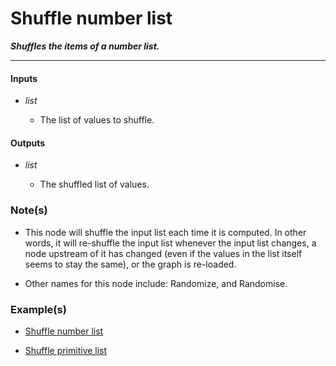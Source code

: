 # Shuffle number list

**_Shuffles the items of a number list._**

---


#### Inputs

* _list_

  * The list of values to shuffle.


#### Outputs

* _list_

  * The shuffled list of values.


### Note(s)

* This node will shuffle the input list each time it is computed. In other words, it will re-shuffle the input list whenever the input list changes, a node upstream of it has changed (even if the values in the list itself seems to stay the same), or the graph is re-loaded.

* Other names for this node include: Randomize, and Randomise.


### Example(s)

* <a href="https://creator.trimble.com/graph?assetURI=whp:fbed43f7-7809-4058-a081-0be7b4d282ca&version=latest" target="_blank">Shuffle number list</a>

* <a href="https://creator.trimble.com/graph?assetURI=whp:011d4f37-c270-4b29-ae82-641ea371f336&version=latest" target="_blank">Shuffle primitive list</a>
